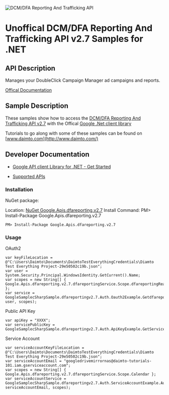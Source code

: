 ﻿![DCM/DFA Reporting And Trafficking API](https://www.google.com/images/icons/product/doubleclick-32.gif)

# Unoffical DCM/DFA Reporting And Trafficking API v2.7 Samples for .NET  

## API Description

Manages your DoubleClick Campaign Manager ad campaigns and reports.

[Offical Documentation](https://developers.google.com/doubleclick-advertisers/)

## Sample Description

These samples show how to access the [DCM/DFA Reporting And Trafficking API v2.7](https://developers.google.com/doubleclick-advertisers/) with the Offical [Google .Net client library](https://github.com/google/google-api-dotnet-client)

Tutorials to go along with some of these samples can be found on [www.daimto.com](http://www.daimto.com/)

## Developer Documentation

* [Google API client Library for .NET - Get Started](https://developers.google.com/api-client-library/dotnet/get_started)

* [Supported APIs](https://developers.google.com/api-client-library/dotnet/apis/)

### Installation

NuGet package:

Location: [NuGet Google.Apis.dfareporting.v2.7](https://www.nuget.org/packages/Google.Apis.dfareporting.v2.7)
Install Command: PM>  Install-Package Google.Apis.dfareporting.v2.7

```
PM> Install-Package Google.Apis.dfareporting.v2.7
```

### Usage

OAuth2
```
var keyFileLocation = @"C:\Users\Daimto\Documents\DaimtoTestEverythingCredentials\Diamto Test Everything Project-29e50502c19b.json";
var user = System.Security.Principal.WindowsIdentity.GetCurrent().Name;
var scopes = new String[] { Google.Apis.dfareporting.v2.7.dfareportingService.Scope.dfareportingReadonly };
var service = GoogleSamplecSharpSample.dfareportingv2.7.Auth.Oauth2Example.GetdfareportingService(keyFileLocation, user, scopes);
```

Public API Key

```
var apiKey = "XXXX";
var servicePublicKey = GoogleSamplecSharpSample.dfareportingv2.7.Auth.ApiKeyExample.GetService(apiKey);
```

Service Account
```
var serviceAccountKeyFileLocation = @"C:\Users\Daimto\Documents\DaimtoTestEverythingCredentials\Diamto Test Everything Project-29e50502c19b.json";
var serviceAccountEmail = "googledrivemirrornas@daimto-tutorials-101.iam.gserviceaccount.com";
var scopes = new String[] { Google.Apis.dfareporting.v2.7.dfareportingService.Scope.Calendar };            
var serviceAccountService = GoogleSamplecSharpSample.dfareportingv2.7.Auth.ServiceAccountExample.AuthenticateServiceAccount(serviceAccountKeyFileLocation, serviceAccountEmail, scopes);
```
